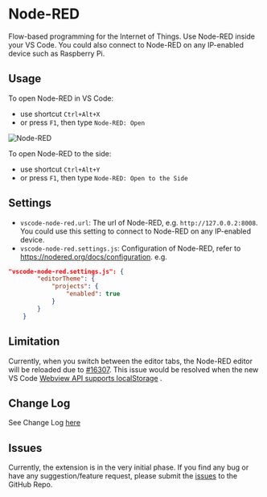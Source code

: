 # Node-RED

Flow-based programming for the Internet of Things. Use Node-RED inside your VS Code. You could also connect to Node-RED on any IP-enabled device such as Raspberry Pi.

## Usage

To open Node-RED in VS Code:
  * use shortcut `Ctrl+Alt+X`
  * or press `F1`, then type `Node-RED: Open`

![Node-RED](https://github.com/formulahendry/vscode-node-red/raw/master/images/node-red.png)

To open Node-RED to the side:
  * use shortcut `Ctrl+Alt+Y`
  * or press `F1`, then type `Node-RED: Open to the Side`

## Settings

* `vscode-node-red.url`: The url of Node-RED, e.g. `http://127.0.0.2:8008`. You could use this setting to connect to Node-RED on any IP-enabled device.
* `vscode-node-red.settings.js`: Configuration of Node-RED, refer to https://nodered.org/docs/configuration. e.g.
```json
"vscode-node-red.settings.js": {
        "editorTheme": {
            "projects": {
                "enabled": true
            }
        }
    }
```

## Limitation

Currently, when you switch between the editor tabs, the Node-RED editor will be reloaded due to [#16307](https://github.com/Microsoft/vscode/issues/16307). This issue would be resolved when the new VS Code [Webview API supports localStorage](https://github.com/Microsoft/vscode/issues/52246) .

## Change Log

See Change Log [here](https://github.com/formulahendry/vscode-node-red/blob/master/CHANGELOG.md)

## Issues

Currently, the extension is in the very initial phase. If you find any bug or have any suggestion/feature request, please submit the [issues](https://github.com/formulahendry/vscode-node-red/issues) to the GitHub Repo.